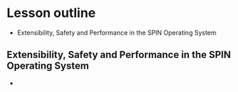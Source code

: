 # Lesson outline
- Extensibility, Safety and Performance in the SPIN Operating System

<h2>Extensibility, Safety and Performance in the SPIN Operating System</h2>

<ul>
   <li>
   </li>
</ul>
